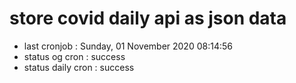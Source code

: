 # store covid daily api as json data

- last cronjob : Sunday, 01 November 2020 08:14:56
- status og cron : success
- status daily cron : success
      
      
